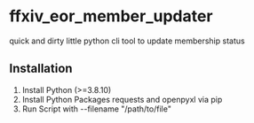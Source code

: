 # ffxiv_eor_member_updater
quick and dirty little python cli tool to update membership status

## Installation

1. Install Python (>=3.8.10)
2. Install Python Packages requests and openpyxl via pip
3. Run Script with --filename "/path/to/file"
